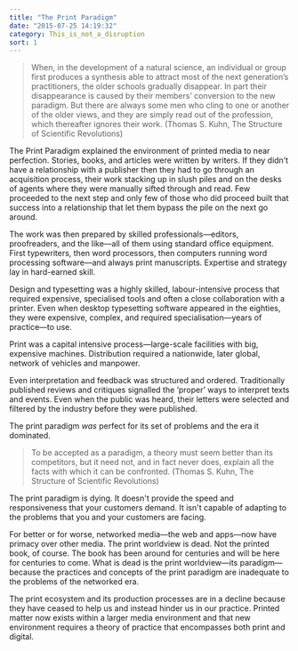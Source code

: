 ```yaml
---
title: "The Print Paradigm"
date: "2015-07-25 14:19:32"
category: This_is_not_a_disruption
sort: 1
---
```


> When, in the development of a natural science, an individual or group
> first produces a synthesis able to attract most of the next
> generation’s practitioners, the older schools gradually disappear. In
> part their disappearance is caused by their members’ conversion to the
> new paradigm. But there are always some men who cling to one or
> another of the older views, and they are simply read out of the
> profession, which thereafter ignores their work. (Thomas S. Kuhn, The
> Structure of Scientific Revolutions)

The Print Paradigm explained the environment of printed media to near
perfection. Stories, books, and articles were written by writers. If
they didn’t have a relationship with a publisher then they had to go
through an acquisition process, their work stacking up in slush piles
and on the desks of agents where they were manually sifted through and
read. Few proceeded to the next step and only few of those who did
proceed built that success into a relationship that let them bypass the
pile on the next go around.

The work was then prepared by skilled professionals—editors,
proofreaders, and the like—all of them using standard office equipment.
First typewriters, then word processors, then computers running word
processing software—and always print manuscripts. Expertise and strategy
lay in hard-earned skill.

Design and typesetting was a highly skilled, labour-intensive process
that required expensive, specialised tools and often a close
collaboration with a printer. Even when desktop typesetting software
appeared in the eighties, they were expensive, complex, and required
specialisation—years of practice—to use.

Print was a capital intensive process—large-scale facilities with big,
expensive machines. Distribution required a nationwide, later global,
network of vehicles and manpower.

Even interpretation and feedback was structured and ordered.
Traditionally published reviews and critiques signalled the ‘proper’
ways to interpret texts and events. Even when the public was heard,
their letters were selected and filtered by the industry before they
were published.

The print paradigm *was* perfect for its set of problems and the era it
dominated.

> To be accepted as a paradigm, a theory must seem better than its
> competitors, but it need not, and in fact never does, explain all the
> facts with which it can be confronted. (Thomas S. Kuhn, The Structure
> of Scientific Revolutions)

The print paradigm is dying. It doesn't provide the speed and responsiveness that your customers demand. It isn't capable of adapting to the problems that you and your customers are facing.

For better or for worse, networked media—the web and apps—now have
primacy over other media. The print worldview is dead. Not the printed book, of
course. The book has been around for centuries and will be here for
centuries to come. What is dead is the print worldview—its
paradigm—because the practices and concepts of the print paradigm are
inadequate to the problems of the networked era.

The print ecosystem and its production processes are in a decline
because they have ceased to help us and instead hinder us in our
practice. Printed matter now exists within a larger media environment
and that new environment requires a theory of practice that encompasses
both print and digital.
